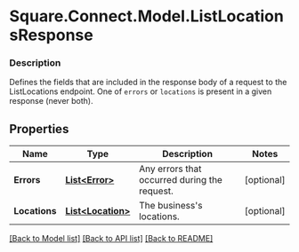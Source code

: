 # Square.Connect.Model.ListLocationsResponse

### Description

Defines the fields that are included in the response body of a request to the ListLocations endpoint.  One of `errors` or `locations` is present in a given response (never both).

## Properties

Name | Type | Description | Notes
------------ | ------------- | ------------- | -------------
**Errors** | [**List&lt;Error&gt;**](Error.md) | Any errors that occurred during the request. | [optional] 
**Locations** | [**List&lt;Location&gt;**](Location.md) | The business&#39;s locations. | [optional] 



[[Back to Model list]](../README.md#documentation-for-models) [[Back to API list]](../README.md#documentation-for-api-endpoints) [[Back to README]](../README.md)

